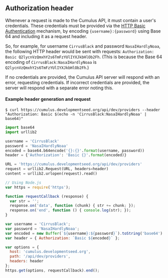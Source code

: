 ## Authorization header

Whenever a request is made to the Cumulus API, it must contain a user's credentials. These credentials must be provided via the [HTTP Basic Authentication](https://en.wikipedia.org/wiki/Basic_access_authentication#Client_side) mechanism, by encoding `{username}:{password}` using Base 64 and including it as a request header.

So, for example, for username `CirrusBlack` and password `NasaIHardlyNoaa`, the following HTTP header would be sent with requests: `Authorization: Basic Q2lycnVzQmxhY2s6TmFzYUlIYXJkbHlOb2Fh`. (This is because the Base 64 encoding of `CirrusBlack:NasaIHardlyNoaa` is `Q2lycnVzQmxhY2s6TmFzYUlIYXJkbHlOb2Fh`.)

If no credentials are provided, the Cumulus API server will respond with an error, requesting credentials. If incorrect credentials are provided, the server will respond with a separate error noting this.

#### Example header generation and request

```curl
$ curl https://cumulus.developmentseed.org/api/dev/providers --header "Authorization: Basic $(echo -n 'CirrusBlack:NasaIHardlyNoaa' | base64)"
```

```python
import base64
import urllib2

username = 'CirrusBlack'
password = 'NasaIHardlyNoaa'
encoded = base64.b64encode('{}:{}'.format(username, password))
header = {'Authorization': 'Basic {}'.format(encoded)}

URL = 'https://cumulus.developmentseed.org/api/dev/providers'
request = urllib2.Request(URL, headers=header)
content = urllib2.urlopen(request).read()
```

```javascript
// Using Node.js
var https = require('https');

function requestCallback (response) {
  var str = '';
  response.on('data', function (chunk) { str += chunk; });
  response.on('end', function () { console.log(str); });
}

var username = 'CirrusBlack';
var password = 'NasaIHardlyNoaa';
var encoded = new Buffer(`${username}:${password}`).toString('base64');
var header = { Authorization: `Basic ${encoded}` };

var options = {
  host: 'cumulus.developmentseed.org',
  path: '/api/dev/providers',
  headers: header
};
https.get(options, requestCallback).end();
```

